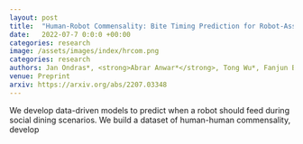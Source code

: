 ```yaml
---
layout: post
title:  "Human-Robot Commensality: Bite Timing Prediction for Robot-Assisted Feeding in Groups"
date:   2022-07-7 0:0:0 +00:00
categories: research
image: /assets/images/index/hrcom.png
categories: research
authors: Jan Ondras*, <strong>Abrar Anwar*</strong>, Tong Wu*, Fanjun Bu, Malte Jung, Jorge Jose Ortiz, Tapomayukh Bhattacharjee
venue: Preprint
arxiv: https://arxiv.org/abs/2207.03348
---
```

We develop data-driven models to predict when a robot should feed during social dining scenarios.
We build a dataset of human-human commensality, develop
